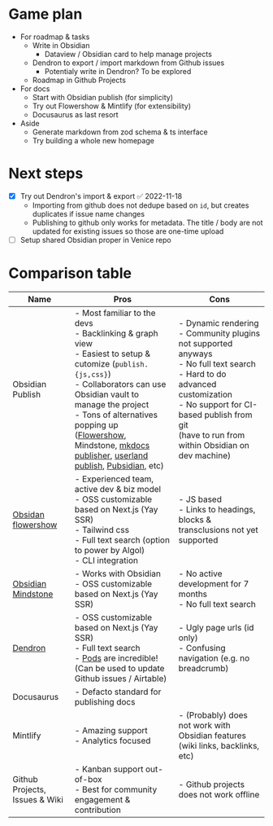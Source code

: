 
# Game plan
- For roadmap & tasks
    - Write in Obsidian
        - Dataview / Obsidian card to help manage projects
    - Dendron to export / import markdown from Github issues
        - Potentialy write in Dendron? To be explored
    - Roadmap in Github Projects
- For docs
    - Start with Obsidian publish (for simplicity)
    - Try out Flowershow & Mintlify (for extensibility)
    - Docusaurus as last resort
- Aside
    - Generate markdown from zod schema & ts interface
    - Try building a whole new homepage 

# Next steps
- [x] Try out Dendron's import & export ✅ 2022-11-18
    - Importing from github does not dedupe based on `id`, but creates duplicates if issue name changes
    - Publishing to github only works for metadata. The title / body are not updated for existing issues so those are one-time upload
- [ ] Setup shared Obsidian proper in Venice repo

# Comparison table
| Name                                               | Pros                                                         | Cons                                                         |
| -------------------------------------------------- | ------------------------------------------------------------ | ------------------------------------------------------------ |
| Obsidian Publish                                   | - Most familiar to the devs <br>- Backlinking & graph view<br />- Easiest to setup & cutomize (`publish.{js,css}`)<br />- Collaborators can use Obsidian vault to manage the project<br />- Tons of alternatives popping up ([Flowershow](https://forum.obsidian.md/t/flowershow-a-free-open-source-tool-for-publishing-your-obsidian-vaults/41966), Mindstone, [mkdocs publisher](https://forum.obsidian.md/t/obsidian-mkdocs-publisher-a-free-publish-alternative/29540), [userland publish](https://github.com/obsidian-userland/publish), [Pubsidian](https://forum.obsidian.md/t/pubsidian-free-and-elegant-obsidian-publish-alternative/21825/47), etc) | - Dynamic rendering <br>- Community plugins not supported anyways <br>- No full text search<br />- Hard to do advanced customization<br />- No support for CI-based publish from git <br />  (have to run from within Obsidian on dev machine) |
| [Obsidan flowershow](https://flowershow.app/)      | - Experienced team, active dev & biz model<br />- OSS customizable based on Next.js (Yay SSR) <br/>- Tailwind css<br />- Full text search (option to power by Algol)<br />- CLI integration | - JS based<br />- Links to headings, blocks & transclusions not yet supported |
| [Obsidian Mindstone](https://mindstone.tuancao.me) | - Works with Obsidian <br>- OSS customizable based on Next.js (Yay SSR) | - No active development for 7 months <br>- No full text search |
| [Dendron](https://www.dendron.so/)                 | - OSS customizable based on Next.js (Yay SSR) <br>- Full text search<br />- [Pods](https://wiki.dendron.so/notes/PuDUEyUAPmvpBvaFWHDOS/) are incredible! (Can be used to update Github issues / Airtable) | - Ugly page urls (id only) <br>- Confusing navigation (e.g. no breadcrumb) |
| Docusaurus                                         | - Defacto standard for publishing docs                       |                                                              |
| Mintlify                                           | - Amazing support <br>- Analytics focused                    | - (Probably) does not work with Obsidian features (wiki links, backlinks, etc) |
| Github Projects, Issues & Wiki                     | - Kanban support out-of-box<br />- Best for community engagement & contribution | - Github projects does not work offline                      |

